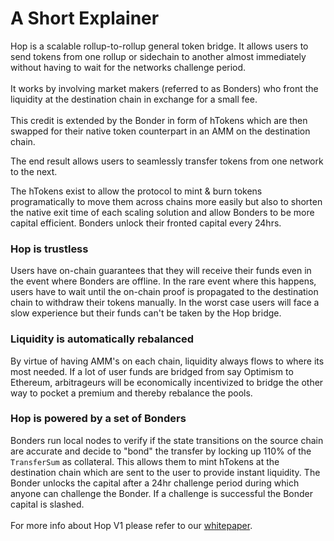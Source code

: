 # A Short Explainer

Hop is a scalable rollup-to-rollup general token bridge. It allows users to send tokens from one rollup or sidechain to another almost immediately without having to wait for the networks challenge period.\
\
It works by involving market makers (referred to as Bonders) who front the liquidity at the destination chain in exchange for a small fee.\
\
This credit is extended by the Bonder in form of hTokens which are then swapped for their native token counterpart in an AMM on the destination chain.

The end result allows users to seamlessly transfer tokens from one network to the next.

The hTokens exist to allow the protocol to mint & burn tokens programatically to move them across chains more easily but also to shorten the native exit time of each scaling solution and allow Bonders to be more capital efficient. Bonders unlock their fronted capital every 24hrs.

### Hop is trustless

Users have on-chain guarantees that they will receive their funds even in the event where Bonders are offline. In the rare event where this happens, users have to wait until the on-chain proof is propagated to the destination chain to withdraw their tokens manually. In the worst case users will face a slow experience but their funds can't be taken by the Hop bridge.

### Liquidity is automatically rebalanced

By virtue of having AMM's on each chain, liquidity always flows to where its most needed. If a lot of user funds are bridged from say Optimism to Ethereum, arbitrageurs will be economically incentivized to bridge the other way to pocket a premium and thereby rebalance the pools.&#x20;

### Hop is powered by a set of Bonders

Bonders run local nodes to verify if the state transitions on the source chain are accurate and decide to "bond" the transfer by locking up 110% of the `TransferSum` as collateral. This allows them to mint hTokens at the destination chain which are sent to the user to provide instant liquidity. The Bonder unlocks the capital after a 24hr challenge period during which anyone can challenge the Bonder. If a challenge is successful the Bonder capital is slashed.\
\
For more info about Hop V1 please refer to our [whitepaper](https://hop.exchange/whitepaper.pdf).
